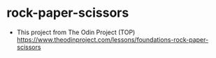 # rock-paper-scissors
- This project from The Odin Project (TOP)
https://www.theodinproject.com/lessons/foundations-rock-paper-scissors